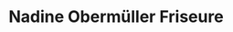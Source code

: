 ---
title: "Nadine Obermüller Friseure"
url: /jestetten/nadine-obermueller-friseure/
shop: Friseur
---